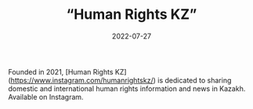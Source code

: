 ﻿---
countries: ["Kazakhstan"]
category: [“Independent “media]
tags: [“local media”, “media publication”, “civil society”, “human rights”, “instagram”]
dates: [2021-2022]
data_type: [“news”] 
title: [“Human Rights KZ”]
date: [2022-07-27]
language: [“Kazakh”]
description: [Human Rights KZ is dedicated to sharing domestic and international human rights information and news in Kazakh.]
---

Founded in 2021, [Human Rights KZ] (https://www.instagram.com/humanrightskz/) is dedicated to sharing domestic and international human rights information and news in Kazakh. Available on Instagram. 
